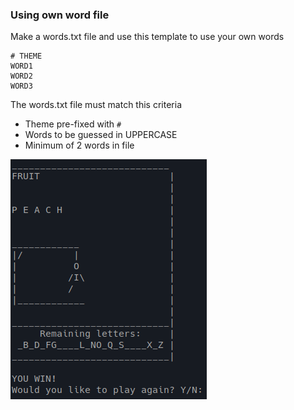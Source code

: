 ### Using own word file

Make a words.txt file and use this template to use your own words

```
# THEME
WORD1
WORD2
WORD3
```

The words.txt file must match this criteria
- Theme pre-fixed with `#`
- Words to be guessed in UPPERCASE
- Minimum of 2 words in file

![screenshot](https://raw.githubusercontent.com/nijabutter/Hangman/master/screenshot.png)
